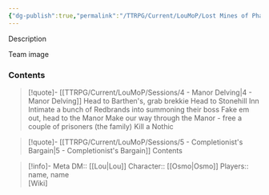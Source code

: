 ```yaml
---
{"dg-publish":true,"permalink":"/TTRPG/Current/LouMoP/Lost Mines of Phandelver/"}
---
```


Description

Team image

### Contents

> [!quote]- [[TTRPG/Current/LouMoP/Sessions/4 - Manor Delving\|4 - Manor Delving]]
> Head to Barthen's, grab brekkie
> Head to Stonehill Inn
> Intimate a bunch of Redbrands into summoning their boss
> Fake em out, head to the Manor
> Make our way through the Manor - free a couple of prisoners (the family)
> Kill a Nothic

> [!quote]- [[TTRPG/Current/LouMoP/Sessions/5 - Completionist's Bargain\|5 - Completionist's Bargain]]
> Contents


> [!info]- Meta
> DM:: [[Lou\|Lou]]
> Character:: [[Osmo\|Osmo]]
> Players:: name, name  
> [Wiki]


